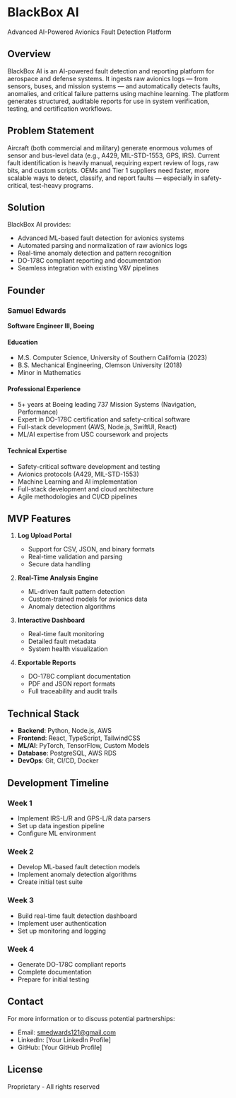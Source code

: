 # BlackBox AI

Advanced AI-Powered Avionics Fault Detection Platform

## Overview

BlackBox AI is an AI-powered fault detection and reporting platform for aerospace and defense systems. It ingests raw avionics logs — from sensors, buses, and mission systems — and automatically detects faults, anomalies, and critical failure patterns using machine learning. The platform generates structured, auditable reports for use in system verification, testing, and certification workflows.

## Problem Statement

Aircraft (both commercial and military) generate enormous volumes of sensor and bus-level data (e.g., A429, MIL-STD-1553, GPS, IRS). Current fault identification is heavily manual, requiring expert review of logs, raw bits, and custom scripts. OEMs and Tier 1 suppliers need faster, more scalable ways to detect, classify, and report faults — especially in safety-critical, test-heavy programs.

## Solution

BlackBox AI provides:
- Advanced ML-based fault detection for avionics systems
- Automated parsing and normalization of raw avionics logs
- Real-time anomaly detection and pattern recognition
- DO-178C compliant reporting and documentation
- Seamless integration with existing V&V pipelines

## Founder

### Samuel Edwards
**Software Engineer III, Boeing**

#### Education
- M.S. Computer Science, University of Southern California (2023)
- B.S. Mechanical Engineering, Clemson University (2018)
- Minor in Mathematics

#### Professional Experience
- 5+ years at Boeing leading 737 Mission Systems (Navigation, Performance)
- Expert in DO-178C certification and safety-critical software
- Full-stack development (AWS, Node.js, SwiftUI, React)
- ML/AI expertise from USC coursework and projects

#### Technical Expertise
- Safety-critical software development and testing
- Avionics protocols (A429, MIL-STD-1553)
- Machine Learning and AI implementation
- Full-stack development and cloud architecture
- Agile methodologies and CI/CD pipelines

## MVP Features

1. **Log Upload Portal**
   - Support for CSV, JSON, and binary formats
   - Real-time validation and parsing
   - Secure data handling

2. **Real-Time Analysis Engine**
   - ML-driven fault pattern detection
   - Custom-trained models for avionics data
   - Anomaly detection algorithms

3. **Interactive Dashboard**
   - Real-time fault monitoring
   - Detailed fault metadata
   - System health visualization

4. **Exportable Reports**
   - DO-178C compliant documentation
   - PDF and JSON report formats
   - Full traceability and audit trails

## Technical Stack

- **Backend**: Python, Node.js, AWS
- **Frontend**: React, TypeScript, TailwindCSS
- **ML/AI**: PyTorch, TensorFlow, Custom Models
- **Database**: PostgreSQL, AWS RDS
- **DevOps**: Git, CI/CD, Docker

## Development Timeline

### Week 1
- Implement IRS-L/R and GPS-L/R data parsers
- Set up data ingestion pipeline
- Configure ML environment

### Week 2
- Develop ML-based fault detection models
- Implement anomaly detection algorithms
- Create initial test suite

### Week 3
- Build real-time fault detection dashboard
- Implement user authentication
- Set up monitoring and logging

### Week 4
- Generate DO-178C compliant reports
- Complete documentation
- Prepare for initial testing

## Contact

For more information or to discuss potential partnerships:
- Email: smedwards121@gmail.com
- LinkedIn: [Your LinkedIn Profile]
- GitHub: [Your GitHub Profile]

## License

Proprietary - All rights reserved